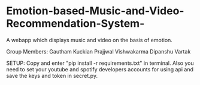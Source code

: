 # Emotion-based-Music-and-Video-Recommendation-System-
A webapp which displays music and video on the basis of emotion.  

Group Members:
Gautham Kuckian
Prajjwal Vishwakarma
Dipanshu Vartak

SETUP:
Copy and enter "pip install -r requirements.txt" in terminal.
Also you need to set your youtube and spotify developers accounts for using api and save the keys and token in secret.py.
